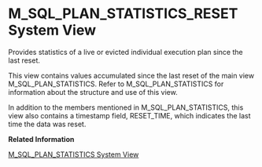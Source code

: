 <!-- loio228302ee748449c680746dc940c0e924 -->

# M\_SQL\_PLAN\_STATISTICS\_RESET System View

Provides statistics of a live or evicted individual execution plan since the last reset.



This view contains values accumulated since the last reset of the main view M\_SQL\_PLAN\_STATISTICS. Refer to M\_SQL\_PLAN\_STATISTICS for information about the structure and use of this view.

In addition to the members mentioned in M\_SQL\_PLAN\_STATISTICS, this view also contains a timestamp field, RESET\_TIME, which indicates the last time the data was reset.

**Related Information**  


[M\_SQL\_PLAN\_STATISTICS System View](m-sql-plan-statistics-system-view-84d12a5.md "Provides statistics of a live or evicted individual execution plan.")

